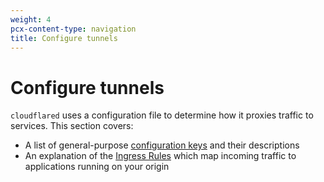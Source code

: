 ```yaml
---
weight: 4
pcx-content-type: navigation
title: Configure tunnels
---
```


# Configure tunnels

`cloudflared` uses a configuration file to determine how it proxies traffic to services. This section covers:

- A list of general-purpose [configuration keys](/connections/connect-apps/configuration/config) and their descriptions
- An explanation of the [Ingress Rules](/connections/connect-apps/configuration/ingress) which map incoming traffic to applications running on your origin